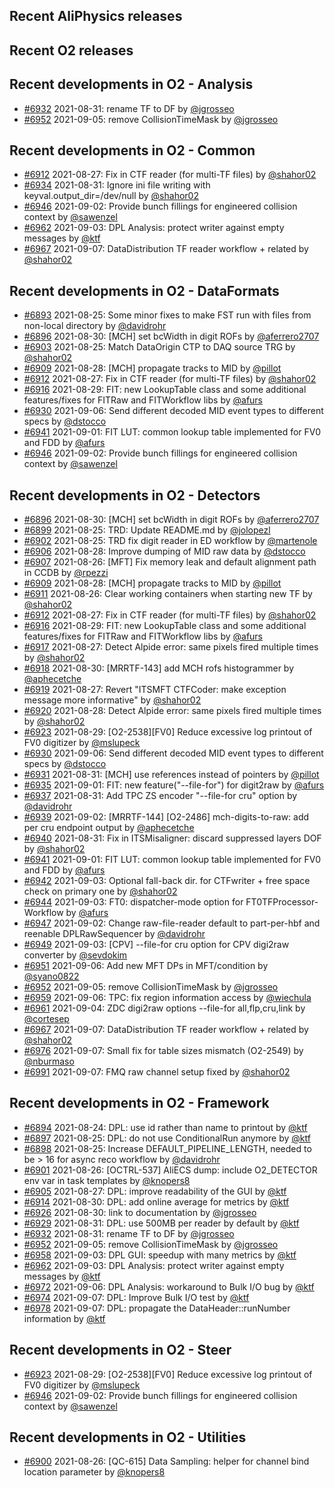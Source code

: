 ## Recent AliPhysics releases
## Recent O2 releases
## Recent developments in O2 - Analysis
- [\#6932](https://github.com/AliceO2Group/AliceO2/pull/6932) 2021-08-31: rename TF to DF by [@jgrosseo](https://github.com/jgrosseo)
- [\#6952](https://github.com/AliceO2Group/AliceO2/pull/6952) 2021-09-05: remove CollisionTimeMask by [@jgrosseo](https://github.com/jgrosseo)
## Recent developments in O2 - Common
- [\#6912](https://github.com/AliceO2Group/AliceO2/pull/6912) 2021-08-27: Fix in CTF reader (for multi-TF files) by [@shahor02](https://github.com/shahor02)
- [\#6934](https://github.com/AliceO2Group/AliceO2/pull/6934) 2021-08-31: Ignore ini file writing with keyval.output_dir=/dev/null by [@shahor02](https://github.com/shahor02)
- [\#6946](https://github.com/AliceO2Group/AliceO2/pull/6946) 2021-09-02: Provide bunch fillings for engineered collision context by [@sawenzel](https://github.com/sawenzel)
- [\#6962](https://github.com/AliceO2Group/AliceO2/pull/6962) 2021-09-03: DPL Analysis: protect writer against empty messages by [@ktf](https://github.com/ktf)
- [\#6967](https://github.com/AliceO2Group/AliceO2/pull/6967) 2021-09-07: DataDistribution TF reader workflow + related by [@shahor02](https://github.com/shahor02)
## Recent developments in O2 - DataFormats
- [\#6893](https://github.com/AliceO2Group/AliceO2/pull/6893) 2021-08-25: Some minor fixes to make FST run with files from non-local directory by [@davidrohr](https://github.com/davidrohr)
- [\#6896](https://github.com/AliceO2Group/AliceO2/pull/6896) 2021-08-30: [MCH] set bcWidth in digit ROFs by [@aferrero2707](https://github.com/aferrero2707)
- [\#6903](https://github.com/AliceO2Group/AliceO2/pull/6903) 2021-08-25: Match DataOrigin CTP to DAQ source TRG by [@shahor02](https://github.com/shahor02)
- [\#6909](https://github.com/AliceO2Group/AliceO2/pull/6909) 2021-08-28: [MCH] propagate tracks to MID by [@pillot](https://github.com/pillot)
- [\#6912](https://github.com/AliceO2Group/AliceO2/pull/6912) 2021-08-27: Fix in CTF reader (for multi-TF files) by [@shahor02](https://github.com/shahor02)
- [\#6916](https://github.com/AliceO2Group/AliceO2/pull/6916) 2021-08-29: FIT: new LookupTable class and some additional features/fixes for FITRaw and FITWorkflow libs by [@afurs](https://github.com/afurs)
- [\#6930](https://github.com/AliceO2Group/AliceO2/pull/6930) 2021-09-06: Send different decoded MID event types to different specs by [@dstocco](https://github.com/dstocco)
- [\#6941](https://github.com/AliceO2Group/AliceO2/pull/6941) 2021-09-01: FIT LUT: common lookup table implemented for FV0 and FDD by [@afurs](https://github.com/afurs)
- [\#6946](https://github.com/AliceO2Group/AliceO2/pull/6946) 2021-09-02: Provide bunch fillings for engineered collision context by [@sawenzel](https://github.com/sawenzel)
## Recent developments in O2 - Detectors
- [\#6896](https://github.com/AliceO2Group/AliceO2/pull/6896) 2021-08-30: [MCH] set bcWidth in digit ROFs by [@aferrero2707](https://github.com/aferrero2707)
- [\#6899](https://github.com/AliceO2Group/AliceO2/pull/6899) 2021-08-25: TRD: Update README.md by [@jolopezl](https://github.com/jolopezl)
- [\#6902](https://github.com/AliceO2Group/AliceO2/pull/6902) 2021-08-25: TRD fix digit reader in ED workflow by [@martenole](https://github.com/martenole)
- [\#6906](https://github.com/AliceO2Group/AliceO2/pull/6906) 2021-08-28: Improve dumping of MID raw data by [@dstocco](https://github.com/dstocco)
- [\#6907](https://github.com/AliceO2Group/AliceO2/pull/6907) 2021-08-26: [MFT] Fix memory leak and default alignment path in CCDB by [@rpezzi](https://github.com/rpezzi)
- [\#6909](https://github.com/AliceO2Group/AliceO2/pull/6909) 2021-08-28: [MCH] propagate tracks to MID by [@pillot](https://github.com/pillot)
- [\#6911](https://github.com/AliceO2Group/AliceO2/pull/6911) 2021-08-26: Clear working containers when starting new TF by [@shahor02](https://github.com/shahor02)
- [\#6912](https://github.com/AliceO2Group/AliceO2/pull/6912) 2021-08-27: Fix in CTF reader (for multi-TF files) by [@shahor02](https://github.com/shahor02)
- [\#6916](https://github.com/AliceO2Group/AliceO2/pull/6916) 2021-08-29: FIT: new LookupTable class and some additional features/fixes for FITRaw and FITWorkflow libs by [@afurs](https://github.com/afurs)
- [\#6917](https://github.com/AliceO2Group/AliceO2/pull/6917) 2021-08-27: Detect Alpide error: same pixels fired multiple times by [@shahor02](https://github.com/shahor02)
- [\#6918](https://github.com/AliceO2Group/AliceO2/pull/6918) 2021-08-30: [MRRTF-143] add MCH rofs histogrammer by [@aphecetche](https://github.com/aphecetche)
- [\#6919](https://github.com/AliceO2Group/AliceO2/pull/6919) 2021-08-27: Revert "ITSMFT CTFCoder: make exception message more informative" by [@shahor02](https://github.com/shahor02)
- [\#6920](https://github.com/AliceO2Group/AliceO2/pull/6920) 2021-08-28: Detect Alpide error: same pixels fired multiple times by [@shahor02](https://github.com/shahor02)
- [\#6923](https://github.com/AliceO2Group/AliceO2/pull/6923) 2021-08-29: [O2-2538][FV0] Reduce excessive log printout of FV0 digitizer by [@mslupeck](https://github.com/mslupeck)
- [\#6930](https://github.com/AliceO2Group/AliceO2/pull/6930) 2021-09-06: Send different decoded MID event types to different specs by [@dstocco](https://github.com/dstocco)
- [\#6931](https://github.com/AliceO2Group/AliceO2/pull/6931) 2021-08-31: [MCH] use references instead of pointers by [@pillot](https://github.com/pillot)
- [\#6935](https://github.com/AliceO2Group/AliceO2/pull/6935) 2021-09-01: FIT: new feature("--file-for") for digit2raw by [@afurs](https://github.com/afurs)
- [\#6937](https://github.com/AliceO2Group/AliceO2/pull/6937) 2021-08-31: Add TPC ZS encoder "--file-for cru" option by [@davidrohr](https://github.com/davidrohr)
- [\#6939](https://github.com/AliceO2Group/AliceO2/pull/6939) 2021-09-02: [MRRTF-144] [O2-2486] mch-digits-to-raw: add per cru endpoint output by [@aphecetche](https://github.com/aphecetche)
- [\#6940](https://github.com/AliceO2Group/AliceO2/pull/6940) 2021-08-31: Fix in ITSMisaligner: discard suppressed layers DOF by [@shahor02](https://github.com/shahor02)
- [\#6941](https://github.com/AliceO2Group/AliceO2/pull/6941) 2021-09-01: FIT LUT: common lookup table implemented for FV0 and FDD by [@afurs](https://github.com/afurs)
- [\#6942](https://github.com/AliceO2Group/AliceO2/pull/6942) 2021-09-03: Optional fall-back dir. for CTFwriter + free space check on primary one by [@shahor02](https://github.com/shahor02)
- [\#6944](https://github.com/AliceO2Group/AliceO2/pull/6944) 2021-09-03: FT0: dispatcher-mode option for FT0TFProcessor-Workflow by [@afurs](https://github.com/afurs)
- [\#6947](https://github.com/AliceO2Group/AliceO2/pull/6947) 2021-09-02: Change raw-file-reader default to part-per-hbf and reenable DPLRawSequencer by [@davidrohr](https://github.com/davidrohr)
- [\#6949](https://github.com/AliceO2Group/AliceO2/pull/6949) 2021-09-03: [CPV] --file-for cru option for CPV digi2raw converter by [@sevdokim](https://github.com/sevdokim)
- [\#6951](https://github.com/AliceO2Group/AliceO2/pull/6951) 2021-09-06: Add new MFT DPs in MFT/condition by [@syano0822](https://github.com/syano0822)
- [\#6952](https://github.com/AliceO2Group/AliceO2/pull/6952) 2021-09-05: remove CollisionTimeMask by [@jgrosseo](https://github.com/jgrosseo)
- [\#6959](https://github.com/AliceO2Group/AliceO2/pull/6959) 2021-09-06: TPC: fix region information access by [@wiechula](https://github.com/wiechula)
- [\#6961](https://github.com/AliceO2Group/AliceO2/pull/6961) 2021-09-04: ZDC digi2raw options --file-for all,flp,cru,link by [@cortesep](https://github.com/cortesep)
- [\#6967](https://github.com/AliceO2Group/AliceO2/pull/6967) 2021-09-07: DataDistribution TF reader workflow + related by [@shahor02](https://github.com/shahor02)
- [\#6976](https://github.com/AliceO2Group/AliceO2/pull/6976) 2021-09-07: Small fix for table sizes mismatch (O2-2549) by [@nburmaso](https://github.com/nburmaso)
- [\#6991](https://github.com/AliceO2Group/AliceO2/pull/6991) 2021-09-07: FMQ raw channel setup fixed by [@shahor02](https://github.com/shahor02)
## Recent developments in O2 - Framework
- [\#6894](https://github.com/AliceO2Group/AliceO2/pull/6894) 2021-08-24: DPL: use id rather than name to printout by [@ktf](https://github.com/ktf)
- [\#6897](https://github.com/AliceO2Group/AliceO2/pull/6897) 2021-08-25: DPL: do not use ConditionalRun anymore by [@ktf](https://github.com/ktf)
- [\#6898](https://github.com/AliceO2Group/AliceO2/pull/6898) 2021-08-25: Increase DEFAULT_PIPELINE_LENGTH, needed to be > 16 for async reco workflow by [@davidrohr](https://github.com/davidrohr)
- [\#6901](https://github.com/AliceO2Group/AliceO2/pull/6901) 2021-08-26: [OCTRL-537] AliECS dump: include O2_DETECTOR env var in task templates by [@knopers8](https://github.com/knopers8)
- [\#6905](https://github.com/AliceO2Group/AliceO2/pull/6905) 2021-08-27: DPL: improve readability of the GUI by [@ktf](https://github.com/ktf)
- [\#6914](https://github.com/AliceO2Group/AliceO2/pull/6914) 2021-08-30: DPL: add online average for metrics by [@ktf](https://github.com/ktf)
- [\#6926](https://github.com/AliceO2Group/AliceO2/pull/6926) 2021-08-30: link to documentation by [@jgrosseo](https://github.com/jgrosseo)
- [\#6929](https://github.com/AliceO2Group/AliceO2/pull/6929) 2021-08-31: DPL: use 500MB per reader by default by [@ktf](https://github.com/ktf)
- [\#6932](https://github.com/AliceO2Group/AliceO2/pull/6932) 2021-08-31: rename TF to DF by [@jgrosseo](https://github.com/jgrosseo)
- [\#6952](https://github.com/AliceO2Group/AliceO2/pull/6952) 2021-09-05: remove CollisionTimeMask by [@jgrosseo](https://github.com/jgrosseo)
- [\#6958](https://github.com/AliceO2Group/AliceO2/pull/6958) 2021-09-03: DPL GUI: speedup with many metrics by [@ktf](https://github.com/ktf)
- [\#6962](https://github.com/AliceO2Group/AliceO2/pull/6962) 2021-09-03: DPL Analysis: protect writer against empty messages by [@ktf](https://github.com/ktf)
- [\#6972](https://github.com/AliceO2Group/AliceO2/pull/6972) 2021-09-06: DPL Analysis: workaround to Bulk I/O bug by [@ktf](https://github.com/ktf)
- [\#6974](https://github.com/AliceO2Group/AliceO2/pull/6974) 2021-09-07: DPL: Improve Bulk I/O test by [@ktf](https://github.com/ktf)
- [\#6978](https://github.com/AliceO2Group/AliceO2/pull/6978) 2021-09-07: DPL: propagate the DataHeader::runNumber information by [@ktf](https://github.com/ktf)
## Recent developments in O2 - Steer
- [\#6923](https://github.com/AliceO2Group/AliceO2/pull/6923) 2021-08-29: [O2-2538][FV0] Reduce excessive log printout of FV0 digitizer by [@mslupeck](https://github.com/mslupeck)
- [\#6946](https://github.com/AliceO2Group/AliceO2/pull/6946) 2021-09-02: Provide bunch fillings for engineered collision context by [@sawenzel](https://github.com/sawenzel)
## Recent developments in O2 - Utilities
- [\#6900](https://github.com/AliceO2Group/AliceO2/pull/6900) 2021-08-26: [QC-615] Data Sampling: helper for channel bind location parameter by [@knopers8](https://github.com/knopers8)
